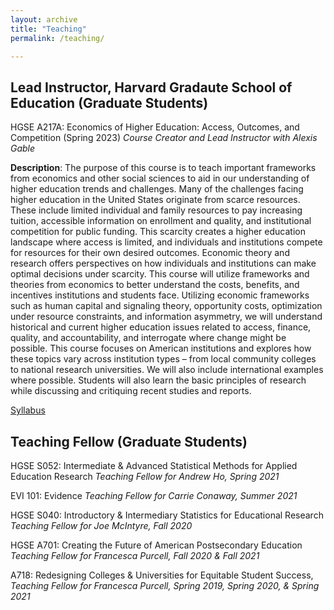 ```yaml
---
layout: archive
title: "Teaching"
permalink: /teaching/

---
```


## Lead Instructor, Harvard Gradaute School of Education (Graduate Students)

HGSE A217A: Economics of Higher Education: Access, Outcomes, and Competition (Spring 2023)
*Course Creator and Lead Instructor with Alexis Gable*

**Description**: The purpose of this course is to teach important frameworks from economics and other social sciences to aid in our understanding of higher education trends and challenges. Many of the challenges facing higher education in the United States originate from scarce resources. These include limited individual and family resources to pay increasing tuition, accessible information on enrollment and quality, and institutional competition for public funding. This scarcity creates a higher education landscape where access is limited, and individuals and institutions compete for resources for their own desired outcomes. Economic theory and research offers perspectives on how individuals and institutions can make optimal decisions under scarcity. This course will utilize frameworks and theories from economics to better understand the costs, benefits, and incentives institutions and students face. Utilizing economic frameworks such as human capital and signaling theory, opportunity costs, optimization under resource constraints, and information asymmetry, we will understand historical and current higher education issues related to access, finance, quality, and accountability, and interrogate where change might be possible. This course focuses on American institutions and explores how these topics vary across institution types – from local community colleges to national research universities. We will also include international examples where possible. Students will also learn the basic principles of research while discussing and critiquing recent studies and reports.

[Syllabus](https://drive.google.com/file/d/1SZRa-_E4j1yTsCY63m8AyqiKf_5A7PPV/view)

## Teaching Fellow (Graduate Students)

HGSE S052: Intermediate & Advanced Statistical Methods for Applied Education Research *Teaching Fellow for Andrew Ho, Spring 2021*

EVI 101: Evidence *Teaching Fellow for Carrie Conaway, Summer 2021*

HGSE S040: Introductory & Intermediary Statistics for Educational Research *Teaching Fellow for Joe McIntyre, Fall 2020*

HGSE A701: Creating the Future of American Postsecondary Education *Teaching Fellow for Francesca Purcell, Fall 2020 & Fall 2021*

A718: Redesigning Colleges & Universities for Equitable Student Success, *Teaching Fellow for Francesca Purcell, Spring 2019, Spring 2020, & Spring 2021*